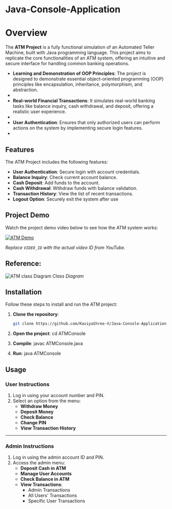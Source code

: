 # Java-Console-Application
# Overview

The **ATM Project** is a fully functional simulation of an Automated Teller Machine, built with Java programming language. This project aims to replicate the core functionalities of an ATM system, offering an intuitive and secure interface for handling common banking operations.

- **Learning and Demonstration of OOP Principles**:  The project is designed to demonstrate essential object-oriented programming (OOP) principles like encapsulation, inheritance, polymorphism, and abstraction.
- 
- **Real-world Financial Transactions**: It simulates real-world banking tasks like balance inquiry, cash withdrawal, and deposit, offering a realistic user experience.
- 
- **User Authentication**: Ensures that only authorized users can perform actions on the system by implementing secure login features.
- 
## Features
The ATM Project includes the following features:
- **User Authentication**: Secure login with account credentials.
- **Balance Inquiry**: Check current account balance.
- **Cash Deposit**: Add funds to the account.
- **Cash Withdrawal**: Withdraw funds with balance validation.
- **Transaction History**: View the list of recent transactions.
- **Logout Option**: Securely exit the system after use

## Project Demo
Watch the project demo video below to see how the ATM system works:

[![ATM Demo](https://img.youtube.com/vi/VIDEO_ID/0.jpg)](https://www.youtube.com/watch?v=VIDEO_ID)

*Replace `VIDEO_ID` with the actual video ID from YouTube.*

## Reference:
![ATM class Diagram](https://github.com/KaviyaShree-V/Java-Console-Application/blob/main/ATM%20Console/ATMEXx.png?raw=true)
*Class Diagram*

## Installation

Follow these steps to install and run the ATM project:

1. **Clone the repository**:
   ```bash
   git clone https://github.com/KaviyaShree-V/Java-Console-Application

2. **Open the project**:
   cd ATMConsole

3. **Compile**:
   javac ATMConsole.java
   
5. **Run**:
   java ATMConsole
     
## Usage

### **User Instructions**
1. Log in using your account number and PIN.
2. Select an option from the menu:
   - **Withdraw Money**
   - **Deposit Money**
   - **Check Balance**
   - **Change PIN**
   - **View Transaction History**

---

### **Admin Instructions**
1. Log in using the admin account ID and PIN.
2. Access the admin menu:
   - **Deposit Cash in ATM**
   - **Manage User Accounts**
   - **Check Balance in ATM**
   - **View Transactions**:
     - Admin Transactions
     - All Users' Transactions
     - Specific User Transactions


